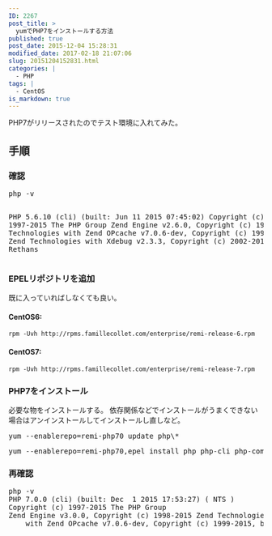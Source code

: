 ```yaml
---
ID: 2267
post_title: >
  yumでPHP7をインストールする方法
published: true
post_date: 2015-12-04 15:28:31
modified_date: 2017-02-18 21:07:06
slug: 20151204152831.html
categories: |
  - PHP
tags: |
  - CentOS
is_markdown: true
---
```

PHP7がリリースされたのでテスト環境に入れてみた。
<!--more-->
<h2>手順</h2>
<h3>確認</h3>
<pre class="cmd">php -v

PHP 5.6.10 (cli) (built: Jun 11 2015 07:45:02)
Copyright (c) 1997-2015 The PHP Group
Zend Engine v2.6.0, Copyright (c) 1998-2015 Zend Technologies
    with Zend OPcache v7.0.6-dev, Copyright (c) 1999-2015, by Zend Technologies
    with Xdebug v2.3.3, Copyright (c) 2002-2015, by Derick Rethans
</pre>

<h3>EPELリポジトリを追加</h3>
既に入っていればしなくても良い。

#### CentOS6:
```language-bash
rpm -Uvh http://rpms.famillecollet.com/enterprise/remi-release-6.rpm
```

#### CentOS7:
```language-bash
rpm -Uvh http://rpms.famillecollet.com/enterprise/remi-release-7.rpm
```

<!-- <pre class="cmd">yum install epel-release
rpm -ivh http://rpms.famillecollet.com/enterprise/remi-release-7.rpm
yum --enablerepo=remi update remi-release
</pre> -->

<h3>PHP7をインストール</h3>
必要な物をインストールする。
依存関係などでインストールがうまくできない場合はアンインストールしてインストールし直しなど。
<pre class="cmd">yum --enablerepo=remi-php70 update php\*</pre>
<pre class="cmd">yum --enablerepo=remi-php70,epel install php php-cli php-common php-mbstring php-fpm php-gd php-gmp php-mbstring php-mcrypt php-opcache php-pdo php-xml</pre>

<h3>再確認</h3>
<pre class="cmd">php -v
PHP 7.0.0 (cli) (built: Dec  1 2015 17:53:27) ( NTS )
Copyright (c) 1997-2015 The PHP Group
Zend Engine v3.0.0, Copyright (c) 1998-2015 Zend Technologies
    with Zend OPcache v7.0.6-dev, Copyright (c) 1999-2015, by Zend Technologies</pre>